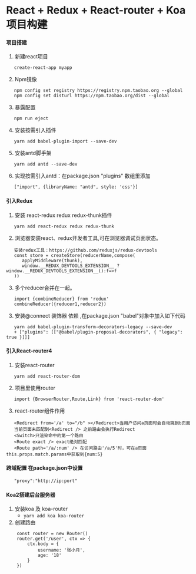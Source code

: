 # React + Redux + React-router + Koa 项目构建

#### 项目搭建

1. 新建react项目
   
```
   create-react-app myapp
```
2. Npm镜像 

```     
   npm config set registry https://registry.npm.taobao.org --global
   npm config set disturl https://npm.taobao.org/dist --global
```
3. 暴露配置

```     
   npm run eject  
```
4. 安装按需引入插件 

```     
   yarn add babel-plugin-import --save-dev
```
5. 安装antd脚手架

``` 
   yarn add antd --save-dev 
```  
6. 实现按需引入antd：在package.json "plugins" 数组里添加
```
   ["import", {libraryName: "antd", style: 'css'}] 
```
#### 引入Redux
1. 安装 react-redux redux redux-thunk插件

```     
   yarn add react-redux redux redux-thunk
```
2. 浏览器安装react、redux开发者工具,可在浏览器调试页面状态。

``` 
   安装redux工具：https://github.com/reduxjs/redux-devtools
   const store = createStore(reducerName,compose(
      applyMiddleware(thunk),
      window.__REDUX_DEVTOOLS_EXTENSION__ ? window.__REDUX_DEVTOOLS_EXTENSION__():f=>f
   ))
```
3. 多个reducer合并在一起。 

```
   import {combineReducer} from 'redux'
   combineReducer({reducer1,reducer2})     
```
3. 安装@connect 装饰器 依赖 ,在package.json "babel"对象中加入如下代码

``` 
   yarn add babel-plugin-transform-decorators-legacy --save-dev
   + ["plugins": [["@babel/plugin-proposal-decorators", { "legacy": true }]]]
```
#### 引入React-router4
1. 安装react-router

```     
   yarn add react-router-dom
```
2. 项目里使用router

```     
   import {BrowserRouter,Route,Link} from 'react-router-dom'  
```
3. react-router组件作用

```     
   <Redirect from='/a' to="/b" ></Redirect>当用户访问a页面时会自动跳到b页面
   当前页面未匹配到<Redirect /> 之前路由会执行Redirect
   <Switch>只渲染命中的第一个路由
   <Route exact /> exact绝对匹配
   <Route path='/a/:num' /> 在访问路由'/a/5'时，可在a页面this.props.match.params中获取到{num:5}
``` 
#### 跨域配置 在package.json中设置

```    
   "proxy":"http://ip:port"
```
#### Koa2搭建后台服务器
1. 安装koa 及 koa-router
   - `yarn add koa koa-router`
2. 创建路由
```
	const router = new Router()
	router.get('/user', ctx => {
		ctx.body = {
			username: '张小月',
			age: '18'
		}
	})
```




    

